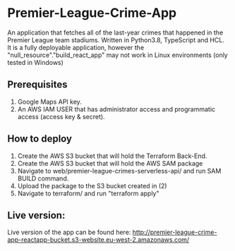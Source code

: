 # Premier-League-Crime-App

An application that fetches all of the last-year crimes that happened in the Premier League team stadiums. Written in Python3.8, TypeScript and HCL.
It is a fully deployable application, however the "null_resource"."build_react_app" may not work in Linux environments (only tested in Windows)

## Prerequisites
1) Google Maps API key.
2) An AWS IAM USER that has administrator access and programmatic access (access key & secret).

## How to deploy
1) Create the AWS S3 bucket that will hold the Terraform Back-End.
2) Create the AWS S3 bucket that will hold the AWS SAM package
3) Navigate to web/premier-league-crimes-serverless-api/ and run SAM BUILD command.
4) Upload the package to the S3 bucket created in (2)
5) Navigate to terraform/ and run "terraform apply"

## Live version:

Live version of the app can be found here:
http://premier-league-crime-app-reactapp-bucket.s3-website.eu-west-2.amazonaws.com/